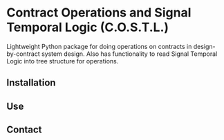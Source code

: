 # Contract Operations and Signal Temporal Logic (C.O.S.T.L.)
Lightweight Python package for doing operations on contracts in design-by-contract system design. Also has functionality to read Signal Temporal Logic into tree structure for operations.

## Installation
## Use
## Contact
